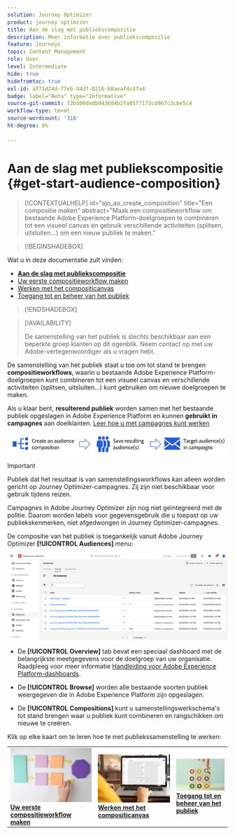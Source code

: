 ```yaml
---
solution: Journey Optimizer
product: journey optimizer
title: Aan de slag met publiekscompositie
description: Meer informatie over publiekscompositie
feature: Journeys
topic: Content Management
role: User
level: Intermediate
hide: true
hidefromtoc: true
exl-id: af71d24d-77eb-44df-8216-b0aeaf4c4fa4
badge: label="Beta" type="Informative"
source-git-commit: 72bd00dedb943604b2fa85f7173cd967c3cbe5c4
workflow-type: tm+mt
source-wordcount: '318'
ht-degree: 0%

---
```


# Aan de slag met publiekscompositie {#get-start-audience-composition}

>[!CONTEXTUALHELP]
>id="ajo_ao_create_composition"
>title="Een compositie maken"
>abstract="Maak een compositieworkflow om bestaande Adobe Experience Platform-doelgroepen te combineren tot een visueel canvas en gebruik verschillende activiteiten (splitsen, uitsluiten...) om een nieuw publiek te maken."

>[!BEGINSHADEBOX]

Wat u in deze documentatie zult vinden:

* **[Aan de slag met publiekscompositie](get-started-audience-orchestration.md)**
* [Uw eerste compositieworkflow maken](create-compositions.md)
* [Werken met het compositicanvas](composition-canvas.md)
* [Toegang tot en beheer van het publiek](access-audiences.md)

>[!ENDSHADEBOX]

>[!AVAILABILITY]
>
>De samenstelling van het publiek is slechts beschikbaar aan een beperkte groep klanten op dit ogenblik. Neem contact op met uw Adobe-vertegenwoordiger als u vragen hebt.

De samenstelling van het publiek staat u toe om tot stand te brengen **compositieworkflows**, waarin u bestaande Adobe Experience Platform-doelgroepen kunt combineren tot een visueel canvas en verschillende activiteiten (splitsen, uitsluiten...) kunt gebruiken om nieuwe doelgroepen te maken.

Als u klaar bent, **resulterend publiek** worden samen met het bestaande publiek opgeslagen in Adobe Experience Platform en kunnen **gebruikt in campagnes** aan doelklanten. [Leer hoe u met campagnes kunt werken](../campaigns/get-started-with-campaigns.md)

![](assets/audiences-process.png)

>[!IMPORTANT]
>
>Publiek dat het resultaat is van samenstellingsworkflows kan alleen worden gericht op Journey Optimizer-campagnes. Zij zijn niet beschikbaar voor gebruik tijdens reizen.
>
>Campagnes in Adobe Journey Optimizer zijn nog niet geïntegreerd met de politie. Daarom worden labels voor gegevensgebruik die u toepast op uw publiekskenmerken, niet afgedwongen in Journey Optimizer-campagnes.

De compositie van het publiek is toegankelijk vanuit Adobe Journey Optimizer **[!UICONTROL Audiences]** menu:

![](assets/audiences-browse.png)

* De **[!UICONTROL Overview]** tab bevat een speciaal dashboard met de belangrijkste meetgegevens voor de doelgroep van uw organisatie. Raadpleeg voor meer informatie [Handleiding voor Adobe Experience Platform-dashboards](https://experienceleague.adobe.com/docs/experience-platform/dashboards/guides/segments.html).

* De **[!UICONTROL Browse]** worden alle bestaande soorten publiek weergegeven die in Adobe Experience Platform zijn opgeslagen.

* De **[!UICONTROL Compositions]** kunt u samenstellingswerkschema&#39;s tot stand brengen waar u publiek kunt combineren en rangschikken om nieuwe te creëren.

Klik op elke kaart om te leren hoe te met publiekssamenstelling te werken:

<table style="table-layout:fixed"><tr style="border: 0;">
<td><a href="create-compositions.md"><img alt="Samenstellingswerkstromen maken" src="../assets/do-not-localize/ao-workflows.jpg"></a>
<div><a href="create-compositions.md"><strong>Uw eerste compositieworkflow maken</strong></a></div></td>
<td><a href="composition-canvas.md"><img alt="Werken met het compositicanvas" src="../assets/do-not-localize/ao-canvas.jpg"></a>
<div><a href="composition-canvas.md"><strong>Werken met het compositicanvas</strong></a></div></td>
<td><a href="access-audiences.md"><img alt="Toegang tot en beheer van het publiek" src="../assets/do-not-localize/ao-audiences.jpeg"></a>
<div><a href="access-audiences.md"><strong>Toegang tot en beheer van het publiek</strong></a></div></td>
</tr></table>
